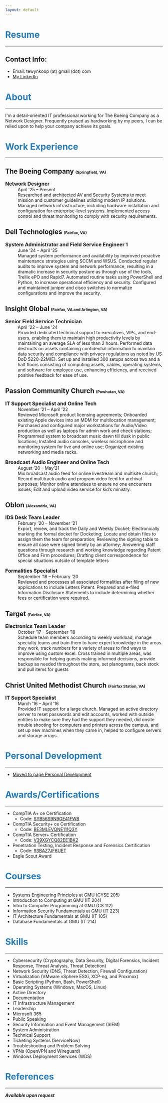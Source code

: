```yaml
---
layout: default
---
```


# <span style="color:#267CB9"> Resume </span>
-----

## Contact Info:
- Email: tewynkoop (at) gmail (dot) com
- <a href="https://www.linkedin.com/in/tylerewynkoop">My LinkedIn</a>

# <span style="color:#267CB9"> About </span>
-----

I'm a detail-oriented IT professional working for The Boeing Company as a Network Designer. Frequently praised as hardworking by my peers, I can be relied upon to help your company achieve its goals.

# <span style="color:#267CB9"> Work Experience </span>
-----

## The Boeing Company <small><small><small> (Springfield, VA) </small></small></small>

<dl>
<dt style="font-size:16px"><b>Network Designer</b></dt>
<dd>April ’25 – Present</dd>
<dd>Researched and architected AV and Security Systems to meet mission and customer guidelines utilizing modern IP solutions. Managed network infrastructure, including hardware installation and configuration for enterprise-level systems. Implemented access control and threat monitoring to comply with security requirements.</dd>
</dl>

## Dell Technologies <small><small><small> (Fairfax, VA) </small></small></small>

<dl>
<dt style="font-size:16px"><b>System Administrator and Field Service Engineer 1</b></dt>
<dd>June ’24 – April ’25</dd>
<dd>Managed system performance and availability by improved proactive maintenance strategies using SCCM and WSUS. Conducted regular audits to improve system and network performance, resulting in a dramatic increase in security posture as through use of the tools, Trellix ePO and Rapid7. Automated routine tasks using PowerShell and Python, to increase operational efficiency and security. Configured and maintained juniper and cisco switches to normalize configurations and improve the security.</dd>
</dl>

## Insight Global <small><small><small> (Fairfax, VA and Arlington, VA) </small></small></small>

<dl>
<dt style="font-size:16px"><b>Senior Field Service Technician</b></dt>
<dd>April ’22 – June ’24</dd>
<dd>Provided dedicated technical support to executives, VIPs, and end-users, enabling them to maintain high productivity levels by maintaining an average SLA of less than 2 hours. Performed data destructs on assets containing confidential information to maintain data security and compliance with privacy regulations as noted by US DoD 5220-22M(E). Set up and installed 300 setups across two and a half floors consisting of computing assets, cables, operating systems, and software for employee use, enhancing efficiency, and received positive feedback for ease of use.</dd>
</dl>

## Passion Community Church <small><small><small> (Powhatan, VA) </small></small></small>

<dl>
<dt style="font-size:16px"><b>IT Support Specialist and Online Tech</b></dt>
<dd>November ’21 – April ’22</dd>
<dd>Reviewed Microsoft product licensing agreements; Onboarded existing Apple devices into an MDM for multilocation management; Purchased and configured major workstations for Audio/Video production as well as laptops for admin work and check stations; Programmed system to broadcast music dawn till dusk in public locations; Installed audio consoles, wireless microphone and monitoring system for live and online use; Organized existing networking and media racks.</dd>
</dl>

<dl>
<dt style="font-size:16px"><b>Broadcast Audio Engineer and Online Tech</b></dt>
<dd>August ’20 – May’21</dd>
<dd>Mix broadcast audio feed for online livestream and multisite church; Record multitrack audio and program video feed for archival purposes; Monitor online attendees to ensure no one encounters issues; Edit and upload video service for kid’s ministry.</dd>
</dl>

## Oblon <small><small><small> (Alexandria, VA) </small></small></small>

<dl>
<dt style="font-size:16px"><b>IDS Desk Team Leader</b></dt>
<dd>February ’20 – November ’21</dd>
<dd>Export, review, and track the Daily and Weekly Docket; Electronically marking the formal docket for Docketing; Locate and obtain files to assign them the team for preparation; Reviewing the signing table to ensure all case were signed timely by an attorney; Answering staff questions through research and working knowledge regarding Patent Office and Firm procedures; Drafting client correspondence for special situations outside of template letters</dd>
</dl>
 
<dl>
<dt style="font-size:16px"><b>Formalities Specialist</b></dt>
<dd>September ’18 – February ’20</dd>
<dd>Reviewed and processes all associated formalities after filing of new applications to include Letters Patent. Prepared and e-filed Information Disclosure Statements to include determining whether fees or certification were required.</dd>
</dl>

## Target <small><small><small> (Fairfax, VA) </small></small></small>

<dl>
<dt style="font-size:16px"><b>Electronics Team Leader</b></dt>
<dd>October ’17 – September ’18</dd>
<dd>Schedule team members according to weekly workload, manage specialty teams and train them to have expert knowledge in the areas they work, track numbers for a variety of areas to find ways to improve using custom excel. Cross trained in multiple areas, was responsible for helping guests making informed decisions, provide backup as needed throughout the store, set planograms, back stock and pull items for guests</dd>
</dl>

## Christ United Methodist Church <small><small><small> (Fairfax Station, VA) </small></small></small>

<dl>
<dt style="font-size:16px"><b>IT Support Specialist</b></dt>
<dd>March ’16 – April ’16</dd>
<dd>Provided IT support for a large church. Managed an active directory server to reset passwords and edit accounts, worked with outside entities to make sure they had the support they needed, did onsite trouble shooting for computers and printers across the campus, and set up new machines when they came in, helped to configure servers and storage arrays.</dd>
</dl>

# <span style="color:#267CB9"> Personal Development </span>
-----

* [Moved to page Personal Development](./personal-development.md)
<!-- * Setup a SOHO network setup consisting of all managed Ubiquiti Unifi gear, 4 main servers, and a Synology NAS. The network is constructed with 1 firewall, 1 switch, and 2 APs and has custom firewall rules are in place to keep guest traffic, IoT devices, and the DMZ traffic isolated from the secure LAN. The servers are an ESXi 8 server and 3 node Highly Available Proxmox Cluster. The ESXi server is the main production machine and is running a Windows Server 2022 VM for testing and network DNS, as well as, a few Debian based VMs to host docker containers for various workloads. Just to name a few containers there are web servers, uptime monitoring, VPNs and remote management. The 3 node Proxmox cluster is primarily set up for learning RHEL, it hosts a couple more Debian based VMs, and allows for the learning of clustered storage through Ceph. -->

# <span style="color:#267CB9"> Awards/Certifications </span>
-----
 
- CompTIA A+ ce Certification
    - Code: [SYB56S9N9GE41FWB](http://verify.CompTIA.org)
- CompTIA Security+ ce Certification
    - Code: [BE3MLEVQNE111Q3Y](http://verify.CompTIA.org)
- CompTIA Server+ Certification
    - Code: [V39XGYCQ82EE1BK2](http://verify.CompTIA.org)
- Penetration Testing, Incident Response and Forensics Certification
    - Code: [93BAZ7JF6UET](https://www.credly.com/badges/925540b5-afc0-4e20-a68c-d9c2540fb1ee/)
- Eagle Scout Award

<div data-iframe-width="150" data-iframe-height="270" data-share-badge-id="ee233c64-e31c-4e84-8612-c854118edff7" data-share-badge-host="https://www.credly.com"></div><script type="text/javascript" async src="//cdn.credly.com/assets/utilities/embed.js"></script><div data-iframe-width="150" data-iframe-height="270" data-share-badge-id="1e82cc71-7611-4cd3-8fb8-0c004c1987ab" data-share-badge-host="https://www.credly.com"></div><script type="text/javascript" async src="//cdn.credly.com/assets/utilities/embed.js"></script><div data-iframe-width="150" data-iframe-height="270" data-share-badge-id="925540b5-afc0-4e20-a68c-d9c2540fb1ee" data-share-badge-host="https://www.credly.com"></div><script type="text/javascript" async src="//cdn.credly.com/assets/utilities/embed.js"></script><div data-iframe-width="150" data-iframe-height="270" data-share-badge-id="278cee26-3051-4662-9759-9a082a816e83" data-share-badge-host="https://www.credly.com"></div><script type="text/javascript" async src="//cdn.credly.com/assets/utilities/embed.js"></script>

# <span style="color:#267CB9"> Courses </span>
-----
 
- Systems Engineering Principles at GMU (CYSE 205)
- Introduction to Computing at GMU (IT 204)
- Intro to Computer Programming at GMU (CS 112)
- Information Security Fundamentals at GMU (IT 223)
- IT Architecture Fundamentals at GMU (IT 105)
- Database Fundamentals at GMU (IT 214)

# <span style="color:#267CB9"> Skills </span>
-----
 
* Cybersecurity (Cryptography, Data Security, Digital Forensics, Incident Response, Threat Analysis, Threat Detection)
* Network Security (DNS, Threat Detection, Firewall Configuration)
* Virtualization (VMware vSphere ESXi, XCP-ng, and Proxmox)
* Basic Scripting (Python, Bash, PowerShell)
* Operating Systems (Windows, MacOS, Linux)
* Active Directory
* Documentation
* IT Infrastructure Management
* Leadership
* Microsoft 365
* Public Speaking
* Security Information and Event Management (SIEM)
* System Administration
* Technical Support
* Ticketing Systems (ServiceNow)
* Troubleshooting and Problem Solving
* VPNs (OpenVPN and Wireguard)
* Windows Deployment Services (WDS)
 

# <span style="color:#267CB9"> References </span>
-----
<b> _Available upon request_ </b>
